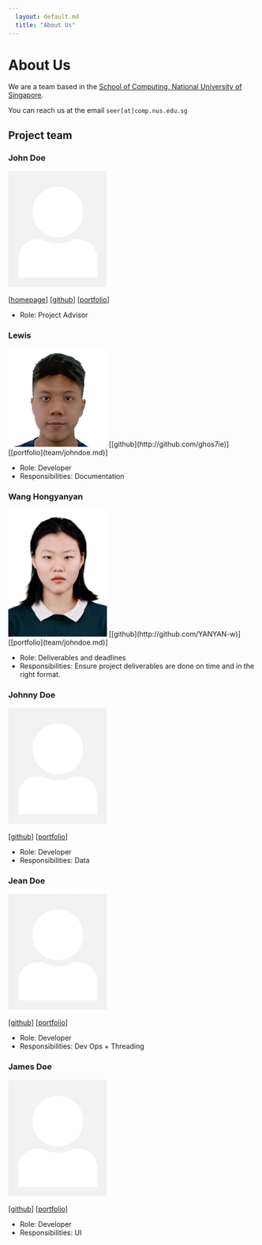 ```yaml
---
  layout: default.md
  title: "About Us"
---
```


# About Us

We are a team based in the [School of Computing, National University of Singapore](http://www.comp.nus.edu.sg).

You can reach us at the email `seer[at]comp.nus.edu.sg`

## Project team

### John Doe

<img src="images/johndoe.png" width="200px">

[[homepage](http://www.comp.nus.edu.sg/~damithch)]
[[github](https://github.com/johndoe)]
[[portfolio](team/johndoe.md)]

* Role: Project Advisor

### Lewis 
<img src="images/ghos7ie.png" width="200px">
[[github](http://github.com/ghos7ie)]
[[portfolio](team/johndoe.md)]

* Role: Developer
* Responsibilities: Documentation

### Wang Hongyanyan
<img src="images/yanyan-w.png" width="200px">
[[github](http://github.com/YANYAN-w)]
[[portfolio](team/johndoe.md)]

* Role: Deliverables and deadlines
* Responsibilities: Ensure project deliverables are done on time and in the right format.


### Johnny Doe

<img src="images/johndoe.png" width="200px">

[[github](http://github.com/johndoe)] 
[[portfolio](team/johndoe.md)]

* Role: Developer
* Responsibilities: Data

### Jean Doe

<img src="images/johndoe.png" width="200px">

[[github](http://github.com/johndoe)]
[[portfolio](team/johndoe.md)]

* Role: Developer
* Responsibilities: Dev Ops + Threading

### James Doe

<img src="images/johndoe.png" width="200px">

[[github](http://github.com/johndoe)]
[[portfolio](team/johndoe.md)]

* Role: Developer
* Responsibilities: UI
